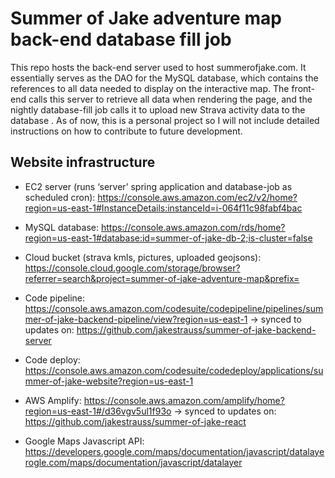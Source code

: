 # Summer of Jake adventure map back-end database fill job

This repo hosts the back-end server used to host summerofjake.com. It essentially serves as the DAO for the MySQL database, which
contains the references to all data needed to display on the interactive map. The front-end calls this server to retrieve all data
when rendering the page, and the nightly database-fill job calls it to upload new Strava activity data to the database
.
As of now, this is a personal project so I will not include detailed instructions on how to contribute to future development.

## Website infrastructure
* EC2 server (runs ‘server’ spring application and database-job as scheduled cron): https://console.aws.amazon.com/ec2/v2/home?region=us-east-1#InstanceDetails:instanceId=i-064f11c98fabf4bac
* MySQL database: https://console.aws.amazon.com/rds/home?region=us-east-1#database:id=summer-of-jake-db-2;is-cluster=false
* Cloud bucket (strava kmls, pictures, uploaded geojsons): https://console.cloud.google.com/storage/browser?referrer=search&project=summer-of-jake-adventure-map&prefix=
* Code pipeline: https://console.aws.amazon.com/codesuite/codepipeline/pipelines/summer-of-jake-backend-pipeline/view?region=us-east-1
  -> synced to updates on: https://github.com/jakestrauss/summer-of-jake-backend-server
* Code deploy: https://console.aws.amazon.com/codesuite/codedeploy/applications/summer-of-jake-website?region=us-east-1
* AWS Amplify: https://console.aws.amazon.com/amplify/home?region=us-east-1#/d36vgv5ul1f93o
  -> synced to updates on: https://github.com/jakestrauss/summer-of-jake-react

* Google Maps Javascript API: https://developers.google.com/maps/documentation/javascript/datalayerogle.com/maps/documentation/javascript/datalayer